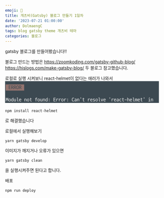 ```yaml
---
emoji: 🧢
title: 개츠비(Gatsby) 블로그 만들기 1일차
date: '2023-07-21 01:00:00'
author: DolmaengC
tags: blog gatsby theme 개츠비 테마
categories: 블로그
---
```


gatsby 블로그를 만들어봤습니다!!

블로그 만드는 방법은 
https://zoomkoding.com/gatsby-github-blog/
https://hislogs.com/make-gatsby-blog/ 
두 블로그 참고했습니다.

로컬로 실행 시켜보니 react-helmet이 없다는 애러가 나와서 
 ![react-helmet-error.png](react-helmet-error.png)

 ```
 npm install react-helmet
 ```
 로 해결했습니다
 
 로컬에서 실행해보기
 ```
 yarn gatsby develop
 ```

 이미지가 깨지거나 오류가 있으면
 ```
 yarn gatsby clean
 ```
 을 실행시켜주면 된다고 합니다.

 배포
```
npm run deploy
```

```toc
```